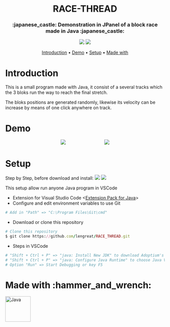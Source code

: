 <h1 id="title" align="center">RACE-THREAD</h1>

<h3 align="center"> :japanese_castle: Demonstration in JPanel of a block race made in Java :japanese_castle: </h3>
<p align="center">
  <a href="#title"><img src="https://forthebadge.com/images/badges/made-with-java.svg"></a>
  <a href="#title"><img src="https://forthebadge.com/images/badges/it-works-why.svg"></a>
</p>


<p align="center">
  <a href="#introduction">Introduction</a> •
  <a href="#demo">Demo</a> •
  <a href="#setup">Setup</a> •
  <a href="#made_with">Made with</a> 
</p>

<h1 id="introduction">Introduction</h1>
This is a small program made with Java, it consist of a several tracks which the 3 bloks run the way to reach the final stretch.

The bloks positions are generated randomly, likewise its velocity can be increase by means of one click anywhere on track.

<h1 id="demo">Demo</h1>
<p align="center">
  <img src="https://user-images.githubusercontent.com/99779642/202403869-aa9e9b40-0107-4185-844f-0af4d5d87804.gif" "> &nbsp &nbsp &nbsp &nbsp &nbsp &nbsp &nbsp &nbsp &nbsp &nbsp &nbsp &nbsp &nbsp &nbsp &nbsp <img src="https://user-images.githubusercontent.com/99779642/202403935-d8681b25-c9fb-424c-bb61-847c1969e8ca.gif" style="max-width:100%;width:auto;height:auto;">
</p>

<h1 id="setup">Setup</h1>


Step by Step, before download and install:  <a href="https://code.visualstudio.com/"><img src="https://img.shields.io/badge/Visual Studio Code-green.svg?&style=flat&logo=visual-studio-code&logoColor=white"></a>
<a href="https://git-scm.com/downloads"><img src="https://img.shields.io/badge/GIT-blue.svg?&style=flat&logo=git&logoColor=white"></a>
  
  This setup allow run anyone Java program in VSCode


* Extension for Visual Studio Code <<a href="https://marketplace.visualstudio.com/items?itemName=vscjava.vscode-java-pack">Extension Pack for Java</a>>
* Configure and edit environment variables to use Git
```ruby
# Add in "Path" => "C:\Program Files\Git\cmd"
```
* Download or clone this repository
```ruby
# Clone this repository
$ git clone https://github.com/lengreat/RACE_THREAD.git
```
* Steps in VSCode
```ruby
# "Shift + Ctrl + P" => "java: Install New JDK" to download Adoptium's Temurin Version 8 (LTS)
# "Shift + Ctrl + P" => "java: Configure Java Runtime" to choose Java Version 8
# Option "Run" => Start Debugging or key F5
```


<h1 id="made_with">Made with :hammer_and_wrench:</h1>

<a href="https://www.java.com/es/" target="_blank" rel="noreferrer"> <img src="https://www.svgrepo.com/show/303388/java-4-logo.svg" alt="Java" width="80" height="80"/> </a>

